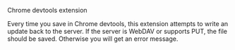Chrome devtools extension

Every time you save in Chrome devtools, this extension attempts to write an update back to the server. If the server is WebDAV or supports PUT, the file should be saved. Otherwise you will get an error message.
